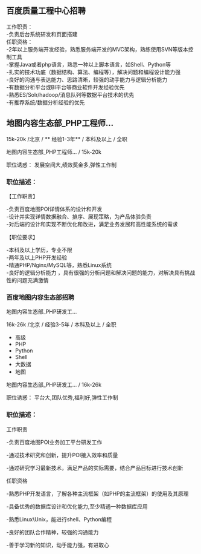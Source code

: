 ## 百度质量工程中心招聘

工作职责：  
-负责后台系统研发和页面搭建   
任职资格：  
-2年以上服务端开发经验，熟悉服务端开发的MVC架构，熟练使用SVN等版本控制工具   
-掌握Java或者php语言，熟悉一种以上脚本语言，如Shell、Python等  
-扎实的技术功底（数据结构、算法、编程等），解决问题和编程设计能力强  
-良好的沟通与表达能力、思路清晰，较强的动手能力与逻辑分析能力  
-有数据分析平台或BI平台等商业软件开发经验优先  
-熟悉ES/Solr/hadoop/消息队列等数据平台技术的优先  
-有推荐系统/数据分析经验的优先




##  地图内容生态部_PHP工程师...

 15k-20k  /北京 / ** 经验1-3年** /  本科及以上 /  全职


 地图内容生态部_PHP工程师... /  15k-20k

 职位诱惑： 发展空间大,绩效奖金多,弹性工作制

### 职位描述：

【工作职责】

-负责百度地图POI详情体系的设计和开发   
-设计并实现详情数据融合、排序、展现策略，为产品体验负责   
-对后端的设计和实现不断优化和改进，满足业务发展和高性能系统的需求

【职位要求】

-本科及以上学历，专业不限   
-两年及以上PHP开发经验   
-精通PHP/Nginx/MySQL等，熟悉Linux系统   
-良好的逻辑分析能力 ，具有很强的分析问题和解决问题的能力，对解决具有挑战性的问题充满激情




### 百度地图内容生态部招聘

 地图内容生态部_PHP研发工...

 16k-26k  /北京 /  经验3-5年 /  本科及以上 /  全职

* 高级
* PHP
* Python
* Shell
* 大数据
* 地图


 地图内容生态部_PHP研发工... /  16k-26k

 职位诱惑： 平台大,团队优秀,福利好,弹性工作制

### 职位描述：

工作职责

-负责百度地图POI业务加工平台研发工作

-通过技术研究和创新，提升POI接入效率和质量

-通过研究学习最新技术，满足产品的实际需要，结合产品目标进行技术创新

任职资格

-熟悉PHP开发语言，了解各种主流框架（如PHP的主流框架）的使用及其原理

-具备优秀的数据库设计和优化能力,至少精通一种数据库应用

-熟悉Linux\Unix，能进行shell、Python编程

-良好的团队合作精神，较强的沟通能力

-善于学习新的知识，动手能力强，有进取心
